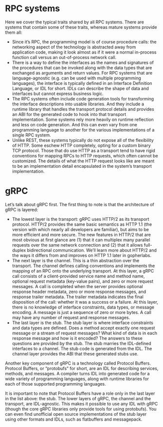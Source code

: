 # RPC systems

Here we cover the typical traits shared by all RPC systems. There are systems that contain some of these traits, whereas mature systems provide them all:

- Since it’s RPC, the programming model is of course procedure calls: the networking aspect of the technology is abstracted away from application code, making it look almost as if it were a normal in-process function call 
versus an out-of-process network call.
- There is a way to define the interfaces as the names and signatures of the procedures that can be invoked along with the data types that are exchanged as arguments and return values. For RPC systems that are language-agnostic (e.g. can be used with multiple programming languages), the interface is typically defined in an Interface Definition Language, or IDL for short. 
IDLs can describe the shape of data and interfaces but cannot express business logic.
- The RPC systems often include code generation tools for transforming the interface descriptions into usable libraries. And they include a runtime library that handles the transport protocol details and provides an ABI for the generated code to hook into that transport implementation. Some systems rely more heavily on runtime reflection and less on code generation. And this can even vary from one programming language 
to another for the various implementations of a single RPC system.
- Unlike REST, these systems typically do not expose all of the flexibility of HTTP. Some eschew HTTP completely, opting for a custom binary TCP protocol. Those that do use HTTP as a transport tend to have rigid conventions for mapping RPCs to HTTP requests, which often cannot be customized. The details of what the HTTP request looks like are meant to be an implementation detail 
encapsulated in the system’s transport implementation.


# gRPC

Let’s talk about gRPC first. The first thing to note is that the architecture of gRPC is layered:

- The lowest layer is the transport: gRPC uses HTTP/2 as its transport protocol. HTTP/2 provides the same basic semantics as HTTP 1.1 (the version with which nearly all developers are familiar),
but aims to be more efficient and more secure. The new features in HTTP/2 that are most obvious at first glance are (1) that it can multiplex many parallel requests over the same network 
connection and (2) that it allows full-duplex bidirectional communication. We’ll learn more about HTTP/2 and the ways it differs from and 
improves on HTTP 1.1 later in gopherlabs.
- The next layer is the channel. This is a thin abstraction over the transport. The channel defines calling conventions and implements the mapping of an
RPC onto the underlying transport. At this layer, a gRPC call consists of a client-provided service name and method name, optional request metadata
(key-value pairs), and zero or more request messages. A call is completed when the server provides optional response header metadata, zero or more
response messages, and response trailer metadata. The trailer metadata indicates the final disposition of the call: whether it was a success or a failure.
At this layer, there is no knowledge of interface constraints, data types, or message encoding. A message is just a sequence of zero or more bytes. 
A call may have any number of request and response messages.
- The last layer is the stub. The stub layer is where interface constraints and data types are defined. Does a method accept exactly one request message 
or a stream of request messages? What kind of data is in each response message and how is it encoded? The answers to these questions are provided by the stub. 
The stub marries the IDL-defined interfaces to a channel. The stub code is generated from the IDL. The channel layer provides the ABI that these generated stubs use.

Another key component of gRPC is a technology called Protocol Buffers. Protocol Buffers, or “protobufs” for short, are an IDL for describing services, methods, and messages. A compiler turns IDL into generated code for a wide variety of programming languages, 
along with runtime libraries for each of those supported programming languages. 

It is important to note that Protocol Buffers have a role only in the last layer in the list above: the stub. The lower layers of gRPC, 
the channel and the transport, are IDL-agnostic. This makes it possible to use any IDL with gRPC (though the core gRPC libraries only provide tools for 
using protobufs). You can even find unofficial open source implementations of the stub layer using other formats and IDLs, such as flatbuffers and messagepack.



